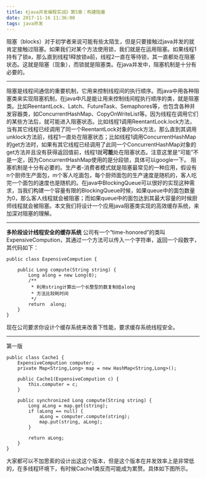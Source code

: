 ```yaml
---
title: 《java并发编程实战》第5章：构建阻塞
date: 2017-11-16 11:36:00
tags: java并发
---
```


阻塞（blocks）对于初学者来说可能有些太陌生，但是只要接触过java并发的就肯定接触过阻塞。如果我们对某个方法使用锁，我们就是在运用阻塞。如果线程1持有了锁a，那么直到线程1释放锁a前，线程2一直在等待锁，其一直都处在阻塞状态。这就是阻塞（现象），而锁就是阻塞类。在java并发中，阻塞机制是十分有必要的。
<!-- more  -->
***
阻塞是线程间通信的重要机制，它用来控制线程间的执行顺序。而java中用各种阻塞类来实现阻塞机制，在java中凡是能让用来控制线间程执行顺序的类，就是阻塞类。比如ReentantLock、Latch、FutureTask、Semaphores等，也包含各种并发容器类，如ConcurrentHashMap、CopyOnWriteList等。因为线程在调用它们的某些方法后，就可能进入阻塞状态。比如线程1调用ReentantLock.lock方法，当有其它线程已经调用了同一个ReentantLock对象的lock方法，那么直到其调用unklock方法前，线程1一直处在阻塞状态；比如线程1调用ConcurrentHashMap的get方法时，如果有其它线程已经调用了此同一个ConcurrentHashMap对象的get方法并且没有获得返回值前，线程1就**可能**处在阻塞状态。注意这里是“可能”不是一定，因为ConcurrentHashMap使用的是分段锁，具体可以google一下。
阻塞机制是十分有必要的。生产者-消费者模式就是阻塞最常见的一种应用，假设有n个厨师生产面包，m个客人吃面包，每个厨师面包的生产速度是随机的，客人吃完一个面包的速度也是随机的。在java中BlockingQueue可以很好的实现这种需求，当我们构建一个容量有限的BlockingQueue时候，如果queue中的面包数量为0，那么客人线程就会被阻塞；而如果queue中的面包达到其最大容量的时候厨师线程就会被阻塞。本文我们将设计一个应用java阻塞类实现的高效缓存系统，来加深对阻塞的理解。
***
**多阶段设计线程安全的缓存系统**
公司有一个“time-honored”的类叫ExpensiveCompution，其通过一个方法可以传入一个字符串，返回一个段数字，其代码如下：
```
public class ExpensiveCompution {

    public Long compute(String string) {
        Long along = new Long(0);
        /**
         * 利用string计算出一个长整型的数复制给along
    	 * 方法比较耗时间	
         */
        return  along;
    }
}
```
现在公司要求你设计个缓存系统来改善下性能，要求缓存系统线程安全。

***
第一版
```
public class Cache1 {
    ExpensiveCompution computer;
    private Map<String,Long> map = new HashMap<String,Long>();

    public Cache1(ExpensiveCompution c) {
        this.computer = c;
    }

    public synchronized Long compute(String string) {
        Long aLong = map.get(string);
        if (aLong == null) {
            aLong = computer.compute(string);
            map.put(string, aLong);
        }

        return aLong;
    }
}
```
大家都可以不加思索的设计出这这个版本，但是这个版本在并发效率上是非常低的，在多线程环境下，有时候Cache1类反而可能成为累赘。具体如下图所示。
